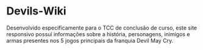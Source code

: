 ﻿# Devils-Wiki
 
 
Desenvolvido especificamente para o TCC de conclusão de curso, este site responsivo possui informações sobre a história, personagens, inimigos e armas presentes nos 5 jogos principais da franquia Devil May Cry.
